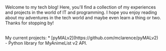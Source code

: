 Welcome to my tech blog! Here, you'll find a collection of my experiences and projects in the world of IT and programming. I hope you enjoy reading about my adventures in the tech world and maybe even learn a thing or two. Thanks for stopping by!

<br>
My current projects:
* [pyMALv2](https://github.com/mclarence/pyMALv2) - Python library for MyAnimeList v2 API.
